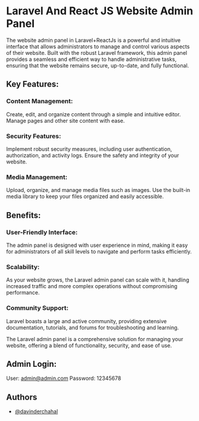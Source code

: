 # Laravel And React JS Website Admin Panel

The website admin panel in Laravel+ReactJs is a powerful and intuitive interface that allows administrators to manage and control various aspects of their website. Built with the robust Laravel framework, this admin panel provides a seamless and efficient way to handle administrative tasks, ensuring that the website remains secure, up-to-date, and fully functional.

## Key Features:
### Content Management:
Create, edit, and organize content through a simple and intuitive editor. Manage pages and other site content with ease.

### Security Features:
Implement robust security measures, including user authentication, authorization, and activity logs. Ensure the safety and integrity of your website.

### Media Management:
Upload, organize, and manage media files such as images. Use the built-in media library to keep your files organized and easily accessible.

## Benefits:
### User-Friendly Interface: 
The admin panel is designed with user experience in mind, making it easy for administrators of all skill levels to navigate and perform tasks efficiently.

### Scalability: 
As your website grows, the Laravel admin panel can scale with it, handling increased traffic and more complex operations without compromising performance.

### Community Support: 
Laravel boasts a large and active community, providing extensive documentation, tutorials, and forums for troubleshooting and learning.

The Laravel admin panel is a comprehensive solution for managing your website, offering a blend of functionality, security, and ease of use. 

## Admin Login:
User: admin@admin.com
Password: 12345678

## Authors

-   [@davinderchahal](https://www.github.com/davinderchahal)
